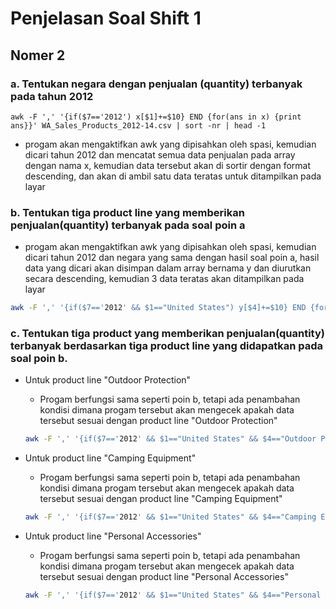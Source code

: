 # Penjelasan Soal Shift 1

## Nomer 2

### a. Tentukan negara dengan penjualan (quantity) terbanyak pada tahun 2012

    awk -F ',' '{if($7=='2012') x[$1]+=$10} END {for(ans in x) {print ans}}' WA_Sales_Products_2012-14.csv | sort -nr | head -1

* progam akan mengaktifkan awk yang dipisahkan oleh spasi, kemudian dicari tahun 2012 dan mencatat semua data penjualan pada array dengan nama x, kemudian data tersebut akan di sortir dengan format descending, dan akan di ambil satu data teratas untuk ditampilkan pada layar
   
### b. Tentukan tiga product line yang memberikan penjualan(quantity) terbanyak pada soal poin a

* progam akan mengaktifkan awk yang dipisahkan oleh spasi, kemudian dicari tahun 2012 dan negara yang sama dengan hasil soal poin a,  hasil data yang dicari akan disimpan dalam array bernama y dan diurutkan secara descending, kemudian 3 data teratas akan ditampilkan pada layar

```bash
awk -F ',' '{if($7=='2012' && $1=="United States") y[$4]+=$10} END {for(ans in y) {print p[ans],ans}}' WA_Sales_Products_2012-14.csv | sort -nr | awk 'NR<=3 {print $2,$3}'
```

### c. Tentukan tiga product yang memberikan penjualan(quantity) terbanyak berdasarkan tiga product line yang didapatkan pada soal poin b.

* Untuk product line "Outdoor Protection"

    * Progam berfungsi sama seperti poin b, tetapi ada penambahan kondisi dimana progam tersebut akan mengecek apakah data tersebut sesuai dengan product line "Outdoor Protection"

    ```bash
    awk -F ',' '{if($7=='2012' && $1=="United States" && $4=="Outdoor Protection") a[$6]+=$10} END {for(ans in a) {print p[ans], ans}}' WA_Sales_Products_2012-14.csv | sort -nr | awk 'NR<=3 {print $2,$3,$4}'
    ```
    
* Untuk product line "Camping Equipment"

    * Progam berfungsi sama seperti poin b, tetapi ada penambahan kondisi dimana progam tersebut akan mengecek apakah data tersebut sesuai dengan product line "Camping Equipment"

    ```bash
    awk -F ',' '{if($7=='2012' && $1=="United States" && $4=="Camping Equipment") b[$6]+=$10} END {for(ans in b) {print p[ans], ans}}' WA_Sales_Products_2012-14.csv | sort -nr | awk 'NR<=3 {print $2,$3,$4}'
    ```
    
* Untuk product line "Personal Accessories"

    * Progam berfungsi sama seperti poin b, tetapi ada penambahan kondisi dimana progam tersebut akan mengecek apakah data tersebut sesuai dengan product line "Personal Accessories"

    ```bash
    awk -F ',' '{if($7=='2012' && $1=="United States" && $4=="Personal Accessories") c[$6]+=$10} END {for(ans in c) {print c[ans], ans}}' WA_Sales_Products_2012-14.csv | sort -nr | awk 'NR<=3 {print $2,$3,$4}'
    ``` 
